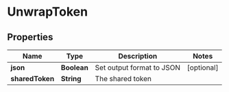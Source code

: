 

# UnwrapToken


## Properties

| Name | Type | Description | Notes |
|------------ | ------------- | ------------- | -------------|
|**json** | **Boolean** | Set output format to JSON |  [optional] |
|**sharedToken** | **String** | The shared token |  |



